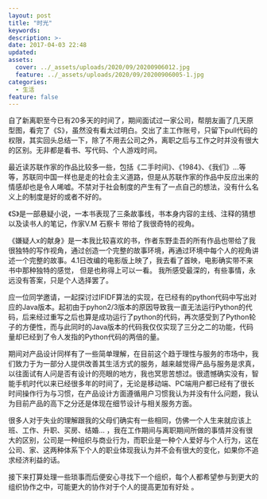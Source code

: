 ```yaml
---
layout: post
title: "时光"
keywords: 
description: >-
date: 2017-04-03 22:48
updated: 
assets:
  cover: ../_assets/uploads/2020/09/20200906012.jpg
  feature: ../_assets/uploads/2020/09/20200906005-1.jpg
categories:
  - 生活
feature: false
---
```


自了新离职至今已有20多天的时间了，期间面试过一家公司，帮朋友画了几天原型图，看完了《S》，虽然没有看太过明白。交出了主工作账号，只留下pull代码的权限，其实回头总结一下，除了不用去公司之外，离职之后与工作之时并没有很大的区别。无非都是看书、写代码、个人游戏时间。

最近读苏联作家的作品比较多一些，包括《二手时间》、《1984》、《我们》...等等，苏联同中国一样也是走的社会主义道路，但是从苏联作家的作品中反应出来的情感却也是令人唏嘘。不禁对于社会制度的产生有了一点自己的想法，没有什么名义上的制度是好的或者不好的。

《S》是一部悬疑小说，一本书表现了三条故事线，书本身内容的主线、注释的猜想以及读书人的笔记，作家V.M 石察卡 带给了我很奇特的视角。

《嫌疑人x的献身》是一本我比较喜欢的书，作者东野圭吾的所有作品也带给了我很独特的写作视角，通过创造一个完整的故事环境，再通过环境中每个人的视角讲述一个完整的故事。4.1日改编的电影版上映了，我去看了首映，电影确实带不来书中那种独特的感觉， 但是也称得上可以一看。
我所感受最深的，有些事情，永远没有答案，只是个人选择罢了。

应一位同学邀请，一起探讨过IFIDF算法的实现，在已经有的python代码中写出对应的Java版本。起初由于pyhon2/3版本的原因导致我一直无法运行Python的代码，后来经过重写之后也算是成功运行了python的代码，再次感受到了Python轮子的方便性，而与此同时的Java版本的代码我仅仅实现了三分之二的功能，代码量却已经到了令人发指的Python代码的两倍的量。

期间对产品设计同样有了一些简单理解，在目前这个趋于理性与服务的市场中，我们致力于为一部分人提供改善其生活方式的服务，越来越觉得产品与服务是求真，以往面试有人问是否有设计的亮眼的地方，我也冥思苦想过。很遗憾确实没有，智能手机时代以来已经很多年的时间了，无论是移动端、PC端用户都已经有了很长时间操作行为与习惯，在产品设计方面遵循用户习惯我认为并没有什么问题，我认为目前产品的高下之分还是体现在细节设计与相关服务方面。

很多人对于失业的理解跟我的父母们确实有一些相同，仿佛一个人生来就应该上班、工作、升职、买房、结婚... ，我在工作期间与离职期间所做的事情并没有很大的区别，公司是一种组织与商业行为，而职业是一种个人爱好与个人行为，这在公司、家、这两种体系下个人的职业体现我认为并不会有很大的变化，如果你不追求经济利益的话。

接下来打算处理一些琐事而后便安心寻找下一个组织，每个人都希望参与到更大的组织协作之中，可能更大的协作对于个人的提高更加有好处 。
